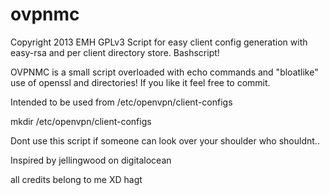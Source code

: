 # ovpnmc
Copyright 2013 EMH GPLv3
Script for easy client config generation with easy-rsa and per client directory store. Bashscript!

OVPNMC is a small script overloaded with echo commands and "bloatlike" use of openssl and directories!
If you like it feel free to commit.

Intended to be used from /etc/openvpn/client-configs

mkdir /etc/openvpn/client-configs

Dont use this script if someone can look over your shoulder who shouldnt..

Inspired by 
jellingwood on digitalocean

all credits belong to me XD
hagt
